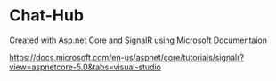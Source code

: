 # Chat-Hub
Created with Asp.net Core and SignalR using Microsoft Documentaion

https://docs.microsoft.com/en-us/aspnet/core/tutorials/signalr?view=aspnetcore-5.0&tabs=visual-studio
